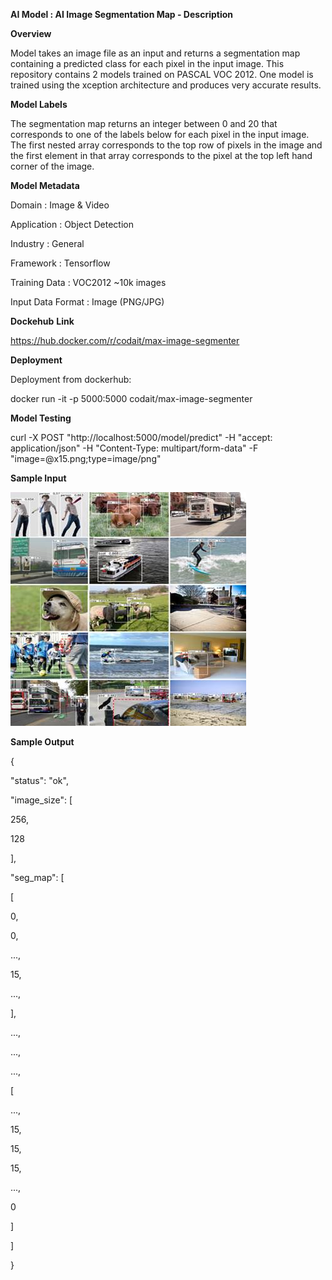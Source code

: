 
**AI Model : AI Image Segmentation Map - Description**

**Overview**

Model takes an image file as an input and returns a segmentation map containing a predicted class for each pixel in the input image. This repository contains 2 models trained on PASCAL VOC 2012. One model is trained using the xception architecture and produces very accurate results.

**Model Labels**

The segmentation map returns an integer between 0 and 20 that corresponds to one of the labels below for each pixel in the input image. The first nested array corresponds to the top row of pixels in the image and the first element in that array corresponds to the pixel at the top left hand corner of the image.

**Model Metadata**

Domain : Image & Video

Application : Object Detection

Industry : General

Framework : Tensorflow

Training Data : VOC2012 ~10k images

Input Data Format : Image (PNG/JPG)

**Dockehub** **Link**

https://hub.docker.com/r/codait/max-image-segmenter

**Deployment**

Deployment from dockerhub:

docker run -it -p 5000:5000 codait/max-image-segmenter

**Model Testing**

curl -X POST "http://localhost:5000/model/predict" -H "accept: application/json" -H "Content-Type: multipart/form-data" -F "image=@x15.png;type\=image/png"

**Sample Input**

![](aI-image-segmentation-map-description_files/image002.jpg)

**Sample Output**

{

 "status": "ok",

 "image\_size": \[

 256,

 128

 \],

 "seg\_map": \[

 \[

 0,

 0,

 ...,

 15,

 ...,

 \],

 ...,

 ...,

 ...,

 \[

 ...,

 15,

 15,

 15,

 ...,

 0

 \]

 \]

}